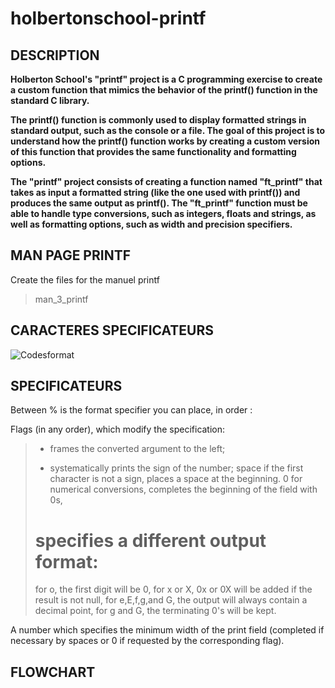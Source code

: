 # holbertonschool-printf

## DESCRIPTION
**Holberton School's "printf" project is a C programming exercise to create a custom function that mimics the behavior of the printf() function in the standard C library.**

**The printf() function is commonly used to display formatted strings in standard output, such as the console or a file. The goal of this project is to understand how the printf() function works by creating a custom version of this function that provides the same functionality and formatting options.**

**The "printf" project consists of creating a function named "ft_printf" that takes as input a formatted string (like the one used with printf()) and produces the same output as printf(). The "ft_printf" function must be able to handle type conversions, such as integers, floats and strings, as well as formatting options, such as width and precision specifiers.**

## MAN PAGE PRINTF
Create the files for the manuel printf
> man_3_printf


## CARACTERES SPECIFICATEURS 
![Codesformat](https://user-images.githubusercontent.com/122387449/228476864-4416d0e8-857d-4b2e-9add-567dc91a6745.png)





## SPECIFICATEURS
Between % is the format specifier you can place, in order :

Flags (in any order), which modify the specification:
> - frames the converted argument to the left;
> + systematically prints the sign of the number;
> space if the first character is not a sign, places a space at the beginning.
> 0 for numerical conversions, completes the beginning of the field with 0s,
> # specifies a different output format:
> for o, the first digit will be 0,
> for x or X, 0x or 0X will be added if the result is not null,
> for e,E,f,g,and G, the output will always contain a decimal point,
> for g and G, the terminating 0's will be kept.
  
A number which specifies the minimum width of the print field (completed if necessary by spaces or 0 if requested by the corresponding flag).

## FLOWCHART


